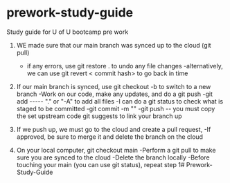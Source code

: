 # prework-study-guide
Study guide for U of U bootcamp pre work

1. WE made sure that our main branch was synced up to the cloud (git pull)
    - if any errors, use git restore . to undo any file changes
    -alternatively, we can use git revert < commit hash> to go back in time

2. If our main branch is synced, use git checkout -b <new branch name> to switch to a new branch 
    -Work on our code, make any updates, and do a git push
    -git add <files we want to add>      -----  "." or "-A" to add all files
    -I can do a git status to check what is staged to be committed
    -git commit -m "<Write a detailed message>"
    -git push
        -- you must copy the set upstream code git suggests to link your branch up

3. If we push up, we must go to the cloud and create a pull request,
    -If approved, be sure to merge it and delete the branch on the cloud

4. On your local computer, git checkout main
    -Perform a git pull to make sure you are synced to the cloud
    -Delete the branch locally
    -Before touching your main (you can use git status), repeat step 1# Prework-Study-Guide
